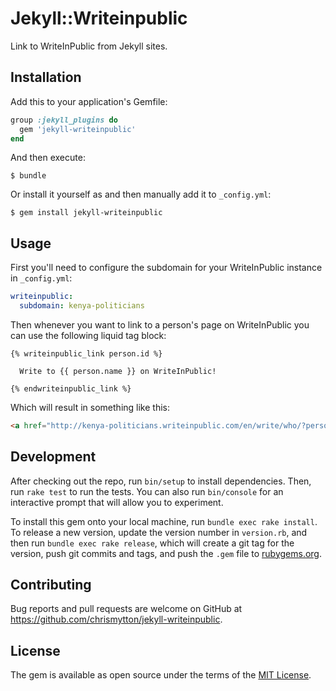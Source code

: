 # Jekyll::Writeinpublic

Link to WriteInPublic from Jekyll sites.

## Installation

Add this to your application's Gemfile:

```ruby
group :jekyll_plugins do
  gem 'jekyll-writeinpublic'
end
```

And then execute:

    $ bundle

Or install it yourself as and then manually add it to `_config.yml`:

    $ gem install jekyll-writeinpublic

## Usage

First you'll need to configure the subdomain for your WriteInPublic instance in `_config.yml`:

```yaml
writeinpublic:
  subdomain: kenya-politicians
```

Then whenever you want to link to a person's page on WriteInPublic you can use the following liquid tag block:

```liquid
{% writeinpublic_link person.id %}

  Write to {{ person.name }} on WriteInPublic!

{% endwriteinpublic_link %}
```

Which will result in something like this:

```html
<a href="http://kenya-politicians.writeinpublic.com/en/write/who/?person_id=person/123abc">Write to Bob on WriteInPublic!</a>
```

## Development

After checking out the repo, run `bin/setup` to install dependencies. Then, run `rake test` to run the tests. You can also run `bin/console` for an interactive prompt that will allow you to experiment.

To install this gem onto your local machine, run `bundle exec rake install`. To release a new version, update the version number in `version.rb`, and then run `bundle exec rake release`, which will create a git tag for the version, push git commits and tags, and push the `.gem` file to [rubygems.org](https://rubygems.org).

## Contributing

Bug reports and pull requests are welcome on GitHub at https://github.com/chrismytton/jekyll-writeinpublic.

## License

The gem is available as open source under the terms of the [MIT License](http://opensource.org/licenses/MIT).
